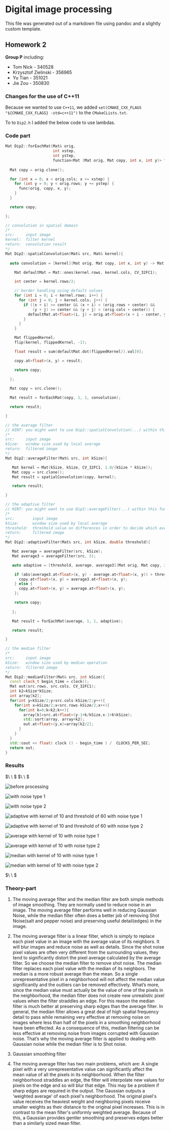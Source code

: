 # Digital image processing
This file was generated out of a markdown file using pandoc and a slightly custom template.

## Homework 2

**Group P** including:

* Tom Nick - 340528
* Krzysztof Zielinski - 356965
* Yu Tian - 351021
* Jie Zou - 350830

### Changes for the use of C++11
Because we wanted to use `C++11`, we added `set(CMAKE_CXX_FLAGS "${CMAKE_CXX_FLAGS} -std=c++11")` to the `CMakeCLists.txt`.

To to `Dip2.h` I added the below code to use lambdas.

### Code part

```cpp
Mat Dip2::forEachMat(Mat& orig,
                     int xstep,
                     int ystep,
                     function<Mat (Mat orig, Mat copy, int x, int y)> func) {
    
  Mat copy = orig.clone();

  for (int x = 0; x < orig.cols; x += xstep) {
    for (int y = 0; y < orig.rows; y += ystep) {
      func(orig, copy, x, y);
    }
  }

  return copy;

};

// convolution in spatial domain
/*
src:     input image
kernel:  filter kernel
return:  convolution result
*/
Mat Dip2::spatialConvolution(Mat& src, Mat& kernel){
  
  auto convolution = [kernel](Mat orig, Mat copy, int x, int y) -> Mat {

    Mat defaultMat = Mat::ones(kernel.rows, kernel.cols, CV_32FC1);

    int center = kernel.rows/2;

    // border handling using default values
    for (int i = 0; i < kernel.rows; i++) {
      for (int j = 0; j < kernel.cols; j++) {
        if ((x + i) >= center && (x + i) < (orig.rows + center) &&
            (y + j) >= center && (y + j) < (orig.cols + center)) {
          defaultMat.at<float>(i, j) = orig.at<float>(x + i - center, y + j - center);
        }
      }
    }

    Mat flippedKernel;
    flip(kernel, flippedKernel, -1);

    float result = sum(defaultMat.dot(flippedKernel)).val[0];

    copy.at<float>(x, y) = result;

    return copy;

  };
  
  Mat copy = src.clone();

  Mat result = forEachMat(copy, 1, 1, convolution);

  return result;

}

// the average filter
// HINT: you might want to use Dip2::spatialConvolution(...) within this function
/*
src:     input image
kSize:   window size used by local average
return:  filtered image
*/
Mat Dip2::averageFilter(Mat& src, int kSize){

   Mat kernel = Mat(kSize, kSize, CV_32FC1, 1.0/(kSize * kSize));
   Mat copy = src.clone();
   Mat result = spatialConvolution(copy, kernel);

   return result;

}

// the adaptive filter
// HINT: you might want to use Dip2::averageFilter(...) within this function
/*
src:        input image
kSize:      window size used by local average
threshold:  threshold value on differences in order to decide which average to use
return:     filtered image
*/
Mat Dip2::adaptiveFilter(Mat& src, int kSize, double threshold){

   Mat average = averageFilter(src, kSize);
   Mat average3 = averageFilter(src, 3);

   auto adaptive = [threshold, average, average3](Mat orig, Mat copy, int x, int y) -> Mat {

    if (abs(average3.at<float>(x, y) - average.at<float>(x, y)) > threshold) {
      copy.at<float>(x, y) = average3.at<float>(x, y);
    } else {
      copy.at<float>(x, y) = average.at<float>(x, y);
    };

    return copy;
   
   };

   Mat result = forEachMat(average, 1, 1, adaptive);

   return result;

}

// the median filter
/*
src:     input image
kSize:   window size used by median operation
return:  filtered image
*/
Mat Dip2::medianFilter(Mat& src, int kSize){
  const clock_t begin_time = clock();
  Mat out(src.rows, src.cols, CV_32FC1);
  int k2=kSize*kSize;
  int array[k2];
  for(int y=kSize/2;y<src.cols-kSize/2;y++){
    for(int x=kSize/2;x<src.rows-kSize/2;x++){
      for(int k=0;k<k2;k++){
        array[k]=src.at<float>(y-1+k/kSize,x-1+k%kSize);
        std::sort(array, array+k2);
        out.at<float>(y,x)=array[k2/2];
      }
    }
  }
  std::cout << float( clock () - begin_time ) /  CLOCKS_PER_SEC;
  return out;
}
```

### Results
$\ \\ $
$\ \\ $

![before processing](original.jpg)

![with noise type 1](noiseType_1.jpg)

![with noise type 2](noiseType_2.jpg)

![adaptive with kernel of 10 and threshold of 60 with noise type 1](adaptive1.jpg)

![adaptive with kernel of 10 and threshold of 60 with noise type 2](adaptive2.jpg)

![average with kernel of 10 with noise type 1](average1.jpg)

![average with kernel of 10 with noise type 2](average2.jpg)

![median with kernel of 10 with noise type 1](median1.jpg)

![median with kernel of 10 with noise type 2](median2.jpg)

$\ \\ $

### Theory-part

1. The moving average filter and the median filter are both simple methods of image smoothing. They are normally used to reduce noise in an image. The moving average filter performs well in reducing Gaussian Noise, while the median filter often does a better job of removing Shot Noise(salt and pepper noise) and preserving useful detail(edges) in the image.

2. The moving average filter is a linear filter, which is simply to replace each pixel value in an image with the average value of its neighbors. It will blur images and reduce noise as well as details. Since the shot noise pixel values are often very different from the surrounding values, they tend to significantly distort the pixel average calculated by the average filter. So we choose the median filter to remove shot noise. The median filter replaces each pixel value with the median of its neighbors. The median is a more robust average than the mean. So a single unrepresentative pixel in a neighborhood will not affect the median value significantly and the outliers can be removed effectively. What’s more, since the median value must actually be the value of one of the pixels in the neighborhood, the median filter does not create new unrealistic pixel values when the filter straddles an edge. For this reason the median filter is much better at preserving sharp edges than the average filter. In general, the median filter allows a great deal of high spatial frequency detail to pass while remaining very effective at removing noise on images where less than half of the pixels in a smoothing neighborhood have been effected. As a consequence of this, median filtering can be less effective at removing noise from images corrupted with Gaussian noise. That’s why the moving average filter is applied to dealing with Gaussian noise while the median filter is to Shot noise.

3. Gaussian smoothing filter

4. The moving average filter has two main problems, which are:
A single pixel with a very unrepresentative value can significantly affect the mean value of all the pixels in its neighborhood.
When the filter neighborhood straddles an edge, the filter will interpolate new values for pixels on the edge and so will blur that edge. This may be a problem if sharp edges are required in the output.
The Gaussian outputs a ‘weighted average’ of each pixel's neighborhood. The original pixel's value receives the heaviest weight and neighboring pixels receive smaller weights as their distance to the original pixel increases. This is in contrast to the mean filter's uniformly weighted average. Because of this, a Gaussian provides gentler smoothing and preserves edges better than a similarly sized mean filter.
